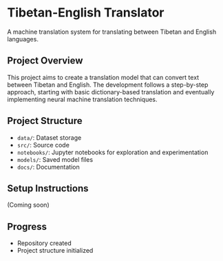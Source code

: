 # Tibetan-English Translator

A machine translation system for translating between Tibetan and English languages.

## Project Overview
This project aims to create a translation model that can convert text between Tibetan and English. The development follows a step-by-step approach, starting with basic dictionary-based translation and eventually implementing neural machine translation techniques.

## Project Structure
- `data/`: Dataset storage
- `src/`: Source code
- `notebooks/`: Jupyter notebooks for exploration and experimentation
- `models/`: Saved model files
- `docs/`: Documentation

## Setup Instructions
(Coming soon)

## Progress
- Repository created
- Project structure initialized